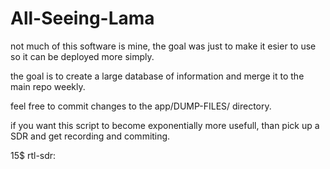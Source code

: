 # All-Seeing-Lama

not much of this software is mine, the goal was just to make it esier to use so it can be deployed more simply.

the goal is to create a large database of information and merge it to the main repo weekly.

feel free to commit changes to the app/DUMP-FILES/ directory.

if you want this script to become exponentially more usefull, than pick up a SDR and get recording and commiting.

15$ rtl-sdr:
